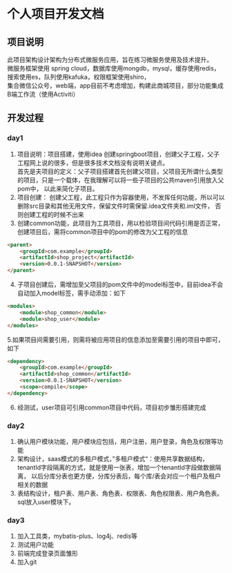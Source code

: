# 个人项目开发文档
## 项目说明
此项目架构设计架构为分布式微服务应用，旨在练习微服务使用及技术提升。  
微服务框架使用 spring cloud，数据库使用mongdb，mysql，缓存使用redis，搜索使用es，队列使用kafuka，权限框架使用shiro，  
集合微信公众号，web端，app目前不考虑增加，构建此商城项目，部分功能集成B端工作流（使用Activiti）
## 开发过程
### day1
1. 项目说明：项目搭建，使用idea 创建springboot项目，创建父子工程，父子工程网上说的很多，但是很多技术文档没有说明关键点。  
首先是夫项目的定义：父子项目搭建首先创建父项目，父项目无所谓什么类型的项目，只是一个载体，在我理解可以将一些子项目的公共maven引用放入父pom中， 以此来简化子项目。
2. 项目创建： 创建父工程，此工程只作为容器使用，不发挥任何功能，所以可以删除src目录和其他无用文件，保留文件时需保留.idea文件夹和.iml文件，
否则创建工程的时候不出来
3. 创建common功能，此项目为工具项目，用以检验项目间代码引用是否正常，创建项目后，需将common项目中的pom的修改为父工程的信息
```html
<parent>
    <groupId>com.example</groupId>
    <artifactId>shop_project</artifactId>
    <version>0.0.1-SNAPSHOT</version>
</parent>
```
4. 子项目创建后，需增加至父项目的pom文件中的model标签中，目前idea不会自动加入model标签，需手动添加：如下
```html
<modules>
    <module>shop_common</module>
    <module>shop_user</module>
</modules>
```
5.如果项目间需要引用，则需将被应用项目的信息添加至需要引用的项目中即可，如下
```html
<dependency>
    <groupId>com.example</groupId>
    <artifactId>shop_common</artifactId>
    <version>0.0.1-SNAPSHOT</version>
    <scope>compile</scope>
</dependency>
```
6. 经测试，user项目可引用common项目中代码，项目初步雏形搭建完成


### day2
1. 确认用户模块功能，用户模块应包括，用户注册，用户登录，角色及权限等功能
2. 架构设计，saas模式的多租户模式，”多租户模式“：使用共享数据结构，tenantId字段隔离的方式，就是使用一张表，增加一个tenantId字段做数据隔离，
以后分库分表也更方便，分库分表后，每个库/表会对应一个租户及租户相关的数据
3. 表结构设计，租户表、用户表、角色表、权限表、角色权限表、用户角色表。sql放入user模块下。
### day3
1. 加入工具类，mybatis-plus、log4j、redis等
2. 测试用户功能
3. 前端完成登录页面雏形
4. 加入git

